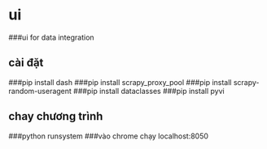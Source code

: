 # ui
###ui for data integration
## cài đặt
###pip install dash
###pip install scrapy_proxy_pool
###pip install scrapy-random-useragent
###pip install dataclasses
###pip install pyvi
## chay chương trình
###python runsystem
###vào chrome chạy localhost:8050
